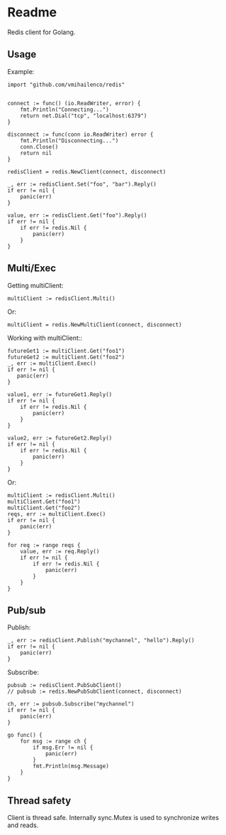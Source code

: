 Readme
======

Redis client for Golang.

Usage
-----

Example:

    import "github.com/vmihailenco/redis"


    connect := func() (io.ReadWriter, error) {
        fmt.Println("Connecting...")
        return net.Dial("tcp", "localhost:6379")
    }

    disconnect := func(conn io.ReadWriter) error {
        fmt.Println("Disconnecting...")
        conn.Close()
        return nil
    }

    redisClient = redis.NewClient(connect, disconnect)

    _, err := redisClient.Set("foo", "bar").Reply()
    if err != nil {
        panic(err)
    }

    value, err := redisClient.Get("foo").Reply()
    if err != nil {
        if err != redis.Nil {
            panic(err)
        }
    }

Multi/Exec
----------

Getting multiClient:

    multiClient := redisClient.Multi()

Or:

    multiClient = redis.NewMultiClient(connect, disconnect)

Working with multiClient::

    futureGet1 := multiClient.Get("foo1")
    futureGet2 := multiClient.Get("foo2")
    _, err := multiClient.Exec()
    if err != nil {
       panic(err)
    }

    value1, err := futureGet1.Reply()
    if err != nil {
        if err != redis.Nil {
            panic(err)
        }
    }

    value2, err := futureGet2.Reply()
    if err != nil {
        if err != redis.Nil {
            panic(err)
        }
    }

Or:

    multiClient := redisClient.Multi()
    multiClient.Get("foo1")
    multiClient.Get("foo2")
    reqs, err := multiClient.Exec()
    if err != nil {
        panic(err)
    }

    for req := range reqs {
        value, err := req.Reply()
        if err != nil {
            if err != redis.Nil {
                panic(err)
            }
        }
    }

Pub/sub
-------

Publish:

    _, err := redisClient.Publish("mychannel", "hello").Reply()
    if err != nil {
        panic(err)
    }

Subscribe:

    pubsub := redisClient.PubSubClient()
    // pubsub := redis.NewPubSubClient(connect, disconnect)

    ch, err := pubsub.Subscribe("mychannel")
    if err != nil {
        panic(err)
    }

    go func() {
        for msg := range ch {
            if msg.Err != nil {
                panic(err)
            }
            fmt.Println(msg.Message)
        }
    }

Thread safety
-------------

Client is thread safe. Internally sync.Mutex is used to synchronize writes and reads.
